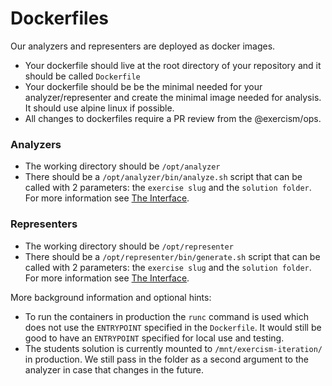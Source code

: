 # Dockerfiles

Our analyzers and representers are deployed as docker images.

- Your dockerfile should live at the root directory of your repository and it should be called `Dockerfile`
- Your dockerfile should be be the minimal needed for your analyzer/representer and create the minimal image needed for analysis. It should use alpine linux if possible.
- All changes to dockerfiles require a PR review from the @exercism/ops.

### Analyzers
- The working directory should be `/opt/analyzer`
- There should be a `/opt/analyzer/bin/analyze.sh` script that can be called with 2 parameters: the `exercise slug` and the `solution folder`. For more information see [The Interface](./analyzers/interface.md).

### Representers
- The working directory should be `/opt/representer`
- There should be a `/opt/representer/bin/generate.sh` script that can be called with 2 parameters: the `exercise slug` and the `solution folder`. For more information see [The Interface](./representers/interface.md).

More background information and optional hints:
- To run the containers in production the `runc` command is used which does not use the `ENTRYPOINT` specified in the `Dockerfile`. It would still be good to have an `ENTRYPOINT` specified for local use and testing.
- The students solution is currently mounted to `/mnt/exercism-iteration/` in production. We still pass in the folder as a second argument to the analyzer in case that changes in the future.
